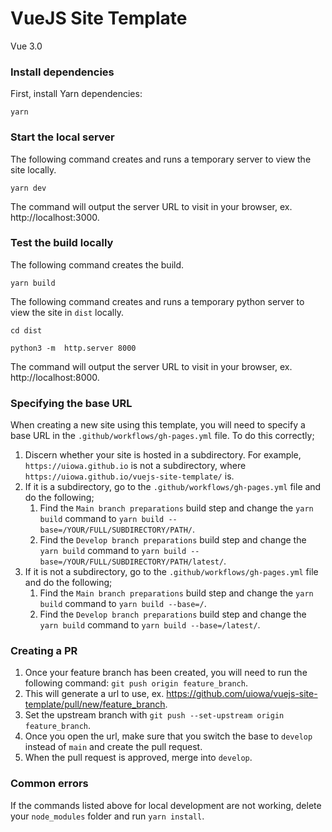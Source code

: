 # VueJS Site Template
Vue 3.0

### Install dependencies
First, install Yarn dependencies:
```
yarn
```

### Start the local server
The following command creates and runs a temporary server to view the site locally.
```
yarn dev
```
The command will output the server URL to visit in your browser, ex. http://localhost:3000.

### Test the build locally
The following command creates the build.
```
yarn build
```

The following command creates and runs a temporary python server to view the site in `dist` locally.
```
cd dist
```
```
python3 -m  http.server 8000 
```
The command will output the server URL to visit in your browser, ex. http://localhost:8000.

### Specifying the base URL
When creating a new site using this template, you will need to specify a base URL in the `.github/workflows/gh-pages.yml` file. To do this correctly;
1. Discern whether your site is hosted in a subdirectory. For example, `https://uiowa.github.io` is not a subdirectory, where `https://uiowa.github.io/vuejs-site-template/` is.
2. If it is a subdirectory, go to the `.github/workflows/gh-pages.yml` file and do the following;
    1. Find the `Main branch preparations` build step and change the `yarn build` command to `yarn build --base=/YOUR/FULL/SUBDIRECTORY/PATH/`.
    2. Find the `Develop branch preparations` build step and change the `yarn build` command to `yarn build --base=/YOUR/FULL/SUBDIRECTORY/PATH/latest/`.
3. If it is not a subdirectory, go to the `.github/workflows/gh-pages.yml` file and do the following;
    1. Find the `Main branch preparations` build step and change the `yarn build` command to `yarn build --base=/`.
    2. Find the `Develop branch preparations` build step and change the `yarn build` command to `yarn build --base=/latest/`. 

### Creating a PR
1. Once your feature branch has been created, you will need to run the following command: `git push origin feature_branch`.
2. This will generate a url to use, ex. https://github.com/uiowa/vuejs-site-template/pull/new/feature_branch. 
3. Set the upstream branch with `git push --set-upstream origin feature_branch`.
4. Once you open the url, make sure that you switch the base to `develop` instead of `main` and create the pull request. 
5. When the pull request is approved, merge into `develop`.

### Common errors
If the commands listed above for local development are not working, delete your `node_modules` folder and run `yarn install`. 